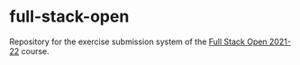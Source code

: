 # full-stack-open
Repository for the exercise submission system of the [Full Stack Open 2021-22](https://fullstackopen.com/) course.
